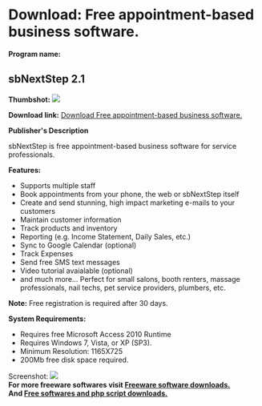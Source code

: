 # Download: Free appointment-based business software.

**Program name:**

## sbNextStep 2.1

  
**Thumbshot:** ![](http://www.freewarefiles.com/screenshot/sbnextstep_md.gif)   
  
**Download link:** [Download Free appointment-based business software.](http://freesoftwares.boysofts.com/SbNextStep_program_72227.html)  
  


**Publisher's Description**  
  


sbNextStep is free appointment-based business software for service professionals. 

**Features:**

  * Supports multiple staff 
  * Book appointments from your phone, the web or sbNextStep itself 
  * Create and send stunning, high impact marketing e-mails to your customers 
  * Maintain customer information 
  * Track products and inventory 
  * Reporting (e.g. Income Statement, Daily Sales, etc.) 
  * Sync to Google Calendar (optional) 
  * Track Expenses 
  * Send free SMS text messages 
  * Video tutorial avaialable (optional) 
  * and much more... 
Perfect for small salons, booth renters, massage professionals, nail techs, pet service providers, plumbers, etc. 

**Note:** Free registration is required after 30 days.

**System Requirements:**

  * Requires free Microsoft Access 2010 Runtime 
  * Requires Windows 7, Vista, or XP (SP3). 
  * Minimum Resolution: 1165X725 
  * 200Mb free disk space required. 

  
  
Screenshot: ![](http://www.freewarefiles.com/screenshot/sbnextstep.gif)   
**For more freeware softwares visit [Freeware software downloads.](http://freesoftwares.boysofts.com/)**   
**And [Free softwares and php script downloads.](http://www.boysofts.com/)**

